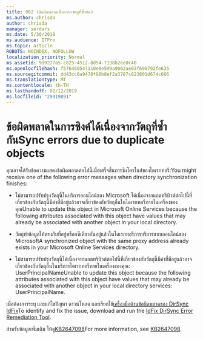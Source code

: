 ```yaml
---
title: 902 (ข้อผิดพลาดเนื่องจากวัตถุที่ซ้ำกัน)
ms.author: chrisda
author: chrisda
manager: serdars
ms.date: 5/30/2018
ms.audience: ITPro
ms.topic: article
ROBOTS: NOINDEX, NOFOLLOW
localization_priority: Normal
ms.assetid: 9d9277a5-c825-4512-8d54-7138b2ee0c40
ms.openlocfilehash: f576460547110e0e599a9062ae03f690792fe635
ms.sourcegitcommit: dd43cc0a9470f98b8ef2a3787c823801d674c666
ms.translationtype: MT
ms.contentlocale: th-TH
ms.lasthandoff: 02/12/2019
ms.locfileid: "29919891"
---
```

# <a name="sync-errors-due-to-duplicate-objects"></a><span data-ttu-id="0d546-102">ข้อผิดพลาดในการซิงค์ได้เนื่องจากวัตถุที่ซ้ำกัน</span><span class="sxs-lookup"><span data-stu-id="0d546-102">Sync errors due to duplicate objects</span></span>

<span data-ttu-id="0d546-103">คุณอาจได้รับข้อความแสดงข้อผิดพลาดต่อไปนี้เมื่อเสร็จสิ้นการซิงโครไนส์ของไดเรกทอรี:</span><span class="sxs-lookup"><span data-stu-id="0d546-103">You might receive one of the following error messages when directory synchronization finishes:</span></span>
  
- <span data-ttu-id="0d546-104">ไม่สามารถปรับปรุงวัตถุนี้ในบริการออนไลน์ของ Microsoft ได้เนื่องจากแอตทริบิวต์ต่อไปนี้ที่เกี่ยวข้องกับวัตถุนี้มีค่าที่มีอยู่แล้วอาจเกี่ยวข้องกับวัตถุอื่นในไดเรกทอรีภายในเครื่องของคุณ</span><span class="sxs-lookup"><span data-stu-id="0d546-104">Unable to update this object in Microsoft Online Services because the following attributes associated with this object have values that may already be associated with another object in your local directory.</span></span>
    
- <span data-ttu-id="0d546-105">วัตถุทำข้อมูลให้ตรงกับที่อยู่พร็อกซีเดียวกันอยู่แล้วในไดเรกทอรีการบริการแบบออนไลน์ของ Microsoft</span><span class="sxs-lookup"><span data-stu-id="0d546-105">A synchronized object with the same proxy address already exists in your Microsoft Online Services directory.</span></span>
    
- <span data-ttu-id="0d546-106">ไม่สามารถปรับปรุงวัตถุนี้ได้เนื่องจากแอตทริบิวต์ต่อไปนี้ที่เกี่ยวข้องกับวัตถุนี้มีค่าที่มีอยู่แล้วอาจเกี่ยวข้องกับวัตถุอื่นในบริการไดเรกทอรีภายในเครื่องของคุณ: UserPrincipalName</span><span class="sxs-lookup"><span data-stu-id="0d546-106">Unable to update this object because the following attributes associated with this object have values that may already be associated with another object in your local directory services: UserPrincipalName.</span></span>
    
<span data-ttu-id="0d546-107">เมื่อต้องการระบุ และแก้ไขปัญหา ดาวน์โหลด และเรียกใช้[เครื่องมือด้านข้อผิดพลาดของ DirSync IdFix](https://www.microsoft.com/download/details.aspx?id=36832)</span><span class="sxs-lookup"><span data-stu-id="0d546-107">To identify and fix the issue, download and run the [IdFix DirSync Error Remediation Tool](https://www.microsoft.com/download/details.aspx?id=36832).</span></span>
  
<span data-ttu-id="0d546-108">สำหรับข้อมูลเพิ่มเติม ให้ดู[KB2647098](https://support.microsoft.com/help/2647098/duplicate-or-invalid-attributes-prevent-directory-synchronization-in-o)</span><span class="sxs-lookup"><span data-stu-id="0d546-108">For more information, see [KB2647098](https://support.microsoft.com/help/2647098/duplicate-or-invalid-attributes-prevent-directory-synchronization-in-o).</span></span>
  

